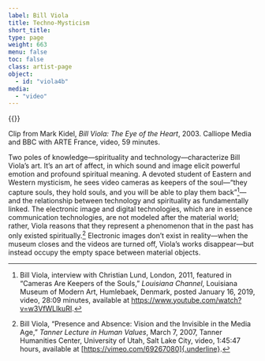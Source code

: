```yaml
---
label: Bill Viola
title: Techno-Mysticism
short_title:
type: page
weight: 663
menu: false
toc: false
class: artist-page
object:
  - id: "viola4b"
media:
  - "video"
---
```

{{<q-figure id="viola4b">}}

Clip from Mark Kidel, *Bill Viola: The Eye of the Heart*, 2003. Calliope Media and BBC with ARTE France, video, 59 minutes.

Two poles of knowledge—spirituality and technology—characterize Bill Viola’s art. It’s an art of affect, in which sound and image elicit powerful emotion and profound spiritual meaning. A devoted student of Eastern and Western mysticism, he sees video cameras as keepers of the soul—“they capture souls, they hold souls, and you will be able to play them back”[^1]—and the relationship between technology and spirituality as fundamentally linked. The electronic image and digital technologies, which are in essence communication technologies, are not modeled after the material world; rather, Viola reasons that they represent a phenomenon that in the past has only existed spiritually.[^2] Electronic images don’t exist in reality—when the museum closes and the videos are turned off, Viola’s works disappear—but instead occupy the empty space between material objects.

[^1]: Bill Viola, interview with Christian Lund, London, 2011, featured in “Cameras Are Keepers of the Souls,” *Louisiana Channel*, Louisiana Museum of Modern Art, Humlebaek, Denmark, posted January 16, 2019, video, 28:09 minutes, available at https://www.youtube.com/watch?v=w3VfWLlkuRI.

[^2]: Bill Viola, “Presence and Absence: Vision and the Invisible in the Media Age,” *Tanner Lecture in Human Values*, March 7, 2007, Tanner Humanities Center, University of Utah, Salt Lake City, video, 1:45:47 hours, available at [https://vimeo.com/69267080]{.underline}.
